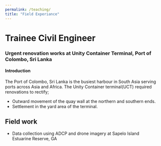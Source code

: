 ```yaml
---
permalink: /teaching/
title: "Field Experiance"
---
```



# Trainee Civil Engineer
### Urgent renovation works at Unity Container Terminal, Port of Colombo, Sri Lanka
#### Introduction 
The Port of Colombo, Sri Lanka is the busiest harbour in South Asia serving ports across Asia and Africa. The Unity Container terminal(UCT) required renovations to rectify; 
* Outward movement of the quay wall at the northern and southern ends.
* Settlement in the yard area of the terminal.

 
 


## Field work 
- Data collection using ADCP and drone imagery at Sapelo Island Estuarine Reserve, GA


